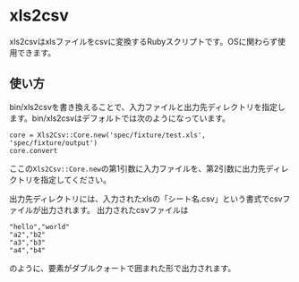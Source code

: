 xls2csv
=====================
xls2csvはxlsファイルをcsvに変換するRubyスクリプトです。OSに関わらず使用できます。

## 使い方
bin/xls2csvを書き換えることで、入力ファイルと出力先ディレクトリを指定します。bin/xls2csvはデフォルトでは次のようになっています。

    core = Xls2Csv::Core.new('spec/fixture/test.xls', 'spec/fixture/output')
    core.convert

ここの`Xls2Csv::Core.new`の第1引数に入力ファイルを、第2引数に出力先ディレクトリを指定してください。

出力先ディレクトリには、入力されたxlsの「シート名.csv」という書式でcsvファイルが出力されます。
出力されたcsvファイルは

    "hello","world"
    "a2","b2"
    "a3","b3"
    "a4","b4"

のように、要素がダブルクォートで囲まれた形で出力されます。